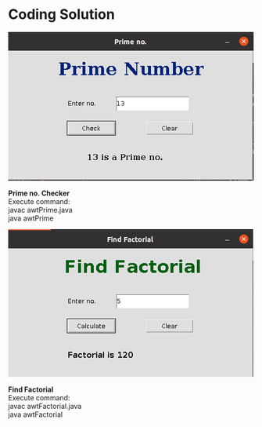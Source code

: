# Coding Solution


![Prime no. image](prime.png)

**Prime no. Checker**  
Execute command:  
javac awtPrime.java  
java awtPrime


![Find Factorial](factorial.png)

**Find Factorial**   
Execute command:  
javac awtFactorial.java  
java awtFactorial

